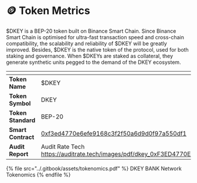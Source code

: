 # 🪙 Token Metrics

$DKEY is a BEP-20 token built on Binance Smart Chain. Since Binance Smart Chain is optimised for ultra-fast transaction speed and cross-chain compatibility, the scalability and reliability of $DKEY will be greatly improved. Besides, $DKEY is the native token of the protocol, used for both staking and governance. When $DKEYs are staked as collateral, they generate synthetic units pegged to the demand of the DKEY ecosystem.



<table data-header-hidden><thead><tr><th width="150"></th><th></th></tr></thead><tbody><tr><td><strong>Token Name</strong></td><td>$DKEY</td></tr><tr><td><strong>Token Symbol</strong></td><td>DKEY</td></tr><tr><td><strong>Token Standard</strong></td><td>BEP-20 </td></tr><tr><td><strong>Smart Contract</strong></td><td><a href="https://bscscan.com/token/0xf3ed4770e6efe9168c3f2f50a6d9d0f97a550df1">0xf3ed4770e6efe9168c3f2f50a6d9d0f97a550df1</a><br></td></tr><tr><td><strong>Audit Report</strong></td><td>Audit Rate Tech<br><a href="https://auditrate.tech/images/pdf/dkey_0xF3ED4770E6eFe9168c3f2F50A6D9d0F97a550DF1.pdf">https://auditrate.tech/images/pdf/dkey_0xF3ED4770E6eFe9168c3f2F50A6D9d0F97a550DF1.pdf</a></td></tr></tbody></table>





{% file src="../.gitbook/assets/tokenomics.pdf" %}
DKEY BANK Network Tokenomics
{% endfile %}





